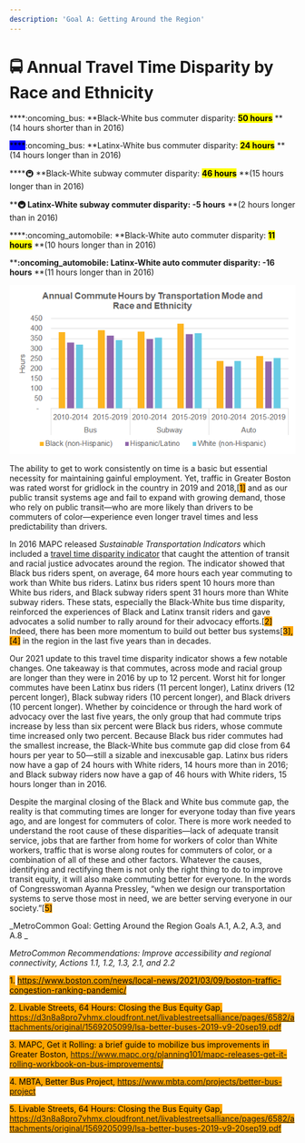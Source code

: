```yaml
---
description: 'Goal A: Getting Around the Region'
---
```


# 🚍 Annual Travel Time Disparity by Race and Ethnicity

****:oncoming\_bus:  **Black-White bus commuter disparity: **<mark style="background-color:yellow;">**50 hours**</mark>** **(14 hours shorter than in 2016)&#x20;

<mark style="background-color:blue;">****</mark>:oncoming\_bus:  **Latinx-White bus commuter disparity: **<mark style="background-color:yellow;">**24 hours**</mark>** **(14 hours longer than in 2016)&#x20;

****:metro: **Black-White subway commuter disparity: **<mark style="background-color:yellow;">**46 hours**</mark>** **(15 hours longer than in 2016)&#x20;

****:metro: **Latinx-White subway commuter disparity: **<mark style="background-color:yellow;">**-5 hours**</mark>** **(2 hours longer than in 2016)&#x20;

****:oncoming\_automobile: **Black-White auto commuter disparity: **<mark style="background-color:yellow;">**11 hours**</mark>** **(10 hours longer than in 2016)&#x20;

****:oncoming\_automobile: **Latinx-White auto commuter disparity: **<mark style="background-color:yellow;">**-16 hours**</mark>** **(11 hours longer than in 2016)&#x20;

![](<.gitbook/assets/image (1).png>)

The ability to get to work consistently on time is a basic but essential necessity for maintaining gainful employment. Yet, traffic in Greater Boston was rated worst for gridlock in the country in 2019 and 2018,\[<mark style="background-color:orange;">1]</mark> and as our public transit systems age and fail to expand with growing demand, those who rely on public transit—who are more likely than drivers to be commuters of color—experience even longer travel times and less predictability than drivers. &#x20;

In 2016 MAPC released _Sustainable Transportation Indicators_ which included a [travel time disparity indicator](http://www.regionalindicators.org/topic\_areas/2#commuting-mode-disparity) that caught the attention of transit and racial justice advocates around the region. The indicator showed that Black bus riders spent, on average, 64 more hours each year commuting to work than White bus riders. Latinx bus riders spent 10 hours more than White bus riders, and Black subway riders spent 31 hours more than White subway riders. These stats, especially the Black-White bus time disparity, reinforced the experiences of Black and Latinx transit riders and gave advocates a solid number to rally around for their advocacy efforts.\[<mark style="background-color:orange;">2]</mark> Indeed, there has been more momentum to build out better bus systems\[<mark style="background-color:orange;">3],\[4]</mark> in the region in the last five years than in decades.&#x20;

Our 2021 update to this travel time disparity indicator shows a few notable changes. One takeaway is that commutes, across mode and racial group are longer than they were in 2016 by up to 12 percent. Worst hit for longer commutes have been Latinx bus riders (11 percent longer), Latinx drivers (12 percent longer), Black subway riders (10 percent longer), and Black drivers (10 percent longer). Whether by coincidence or through the hard work of advocacy over the last five years, the only group that had commute trips increase by less than six percent were Black bus riders, whose commute time increased only two percent. Because Black bus rider commutes had the smallest increase, the Black-White bus commute gap did close from 64 hours per year to 50—still a sizable and inexcusable gap. Latinx bus riders now have a gap of 24 hours with White riders, 14 hours more than in 2016; and Black subway riders now have a gap of 46 hours with White riders, 15 hours longer than in 2016.&#x20;

Despite the marginal closing of the Black and White bus commute gap, the reality is that commuting times are longer for everyone today than five years ago, and are longest for commuters of color. There is more work needed to understand the root cause of these disparities—lack of adequate transit service, jobs that are farther from home for workers of color than White workers, traffic that is worse along routes for commuters of color, or a combination of all of these and other factors. Whatever the causes, identifying and rectifying them is not only the right thing to do to improve transit equity, it will also make commuting better for everyone. In the words of Congresswoman Ayanna Pressley, “when we design our transportation systems to serve those most in need, we are better serving everyone in our society.”\[<mark style="background-color:orange;">5]</mark>

_MetroCommon Goal: Getting Around the Region Goals A.1, A.2, A.3, and A.8 _

_MetroCommon Recommendations: Improve accessibility and regional connectivity, Actions 1.1, 1.2, 1.3, 2.1, and 2.2_&#x20;

<mark style="background-color:orange;">1.</mark> [<mark style="background-color:orange;">https://www.boston.com/news/local-news/2021/03/09/boston-traffic-congestion-ranking-pandemic/</mark>](https://www.boston.com/news/local-news/2021/03/09/boston-traffic-congestion-ranking-pandemic/) <mark style="background-color:orange;"></mark>

<mark style="background-color:orange;">2. Livable Streets, 64 Hours: Closing the Bus Equity Gap, https://d3n8a8pro7vhmx.cloudfront.net/livablestreetsalliance/pages/6582/attachments/original/1569205099/lsa-better-buses-2019-v9-20sep19.pdf</mark>

<mark style="background-color:orange;">3. MAPC, Get it Rolling: a brief guide to mobilize bus improvements in Greater Boston, https://www.mapc.org/planning101/mapc-releases-get-it-rolling-workbook-on-bus-improvements/</mark>

<mark style="background-color:orange;">4. MBTA, Better Bus Project, https://www.mbta.com/projects/better-bus-project</mark>

<mark style="background-color:orange;">5. Livable Streets, 64 Hours: Closing the Bus Equity Gap, https://d3n8a8pro7vhmx.cloudfront.net/livablestreetsalliance/pages/6582/attachments/original/1569205099/lsa-better-buses-2019-v9-20sep19.pdf</mark>
